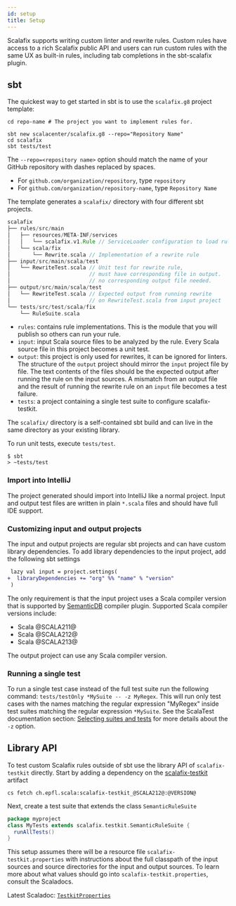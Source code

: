 ```yaml
---
id: setup
title: Setup
---
```


Scalafix supports writing custom linter and rewrite rules. Custom rules have
access to a rich Scalafix public API and users can run custom rules with the
same UX as built-in rules, including tab completions in the sbt-scalafix plugin.

## sbt

The quickest way to get started in sbt is to use the `scalafix.g8` project
template:

```
cd repo-name # The project you want to implement rules for.

sbt new scalacenter/scalafix.g8 --repo="Repository Name"
cd scalafix
sbt tests/test
```

The `--repo=<repository name>` option should match the name of your GitHub
repository with dashes replaced by spaces.

- For `github.com/organization/repository`, type `repository`
- For `github.com/organization/repository-name`, type `Repository Name`

The template generates a `scalafix/` directory with four different sbt projects.

```scala
scalafix
├── rules/src/main
│   ├── resources/META-INF/services
│   │   └── scalafix.v1.Rule // ServiceLoader configuration to load rule
│   └── scala/fix
│       └── Rewrite.scala // Implementation of a rewrite rule
├── input/src/main/scala/test
│   └── RewriteTest.scala // Unit test for rewrite rule,
│                         // must have corresponding file in output.
│                         // no corresponding output file needed.
├── output/src/main/scala/test
│   └── RewriteTest.scala // Expected output from running rewrite
│                         // on RewriteTest.scala from input project
└── tests/src/test/scala/fix
    └── RuleSuite.scala
```

- `rules`: contains rule implementations. This is the module that you will
  publish so others can run your rule.
- `input`: input Scala source files to be analyzed by the rule. Every Scala
  source file in this project becomes a unit test.
- `output`: this project is only used for rewrites, it can be ignored for
  linters. The structure of the `output` project should mirror the `input`
  project file by file. The text contents of the files should be the expected
  output after running the rule on the input sources. A mismatch from an output
  file and the result of running the rewrite rule on an `input` file becomes a
  test failure.
- `tests`: a project containing a single test suite to configure
  scalafix-testkit.

The `scalafix/` directory is a self-contained sbt build and can live in the same
directory as your existing library.

To run unit tests, execute `tests/test`.

```
$ sbt
> ~tests/test
```

### Import into IntelliJ

The project generated should import into IntelliJ like a normal project. Input
and output test files are written in plain `*.scala` files and should have full
IDE support.

### Customizing input and output projects

The input and output projects are regular sbt projects and can have custom
library dependencies. To add library dependencies to the input project, add the
following sbt settings

```diff
 lazy val input = project.settings(
+  libraryDependencies += "org" %% "name" % "version"
 )
```

The only requirement is that the input project uses a Scala compiler version
that is supported by
[SemanticDB](https://scalameta.org/docs/semanticdb/specification.html) compiler
plugin. Supported Scala compiler versions include:

- Scala @SCALA211@
- Scala @SCALA212@
- Scala @SCALA213@

The output project can use any Scala compiler version.

### Running a single test

To run a single test case instead of the full test suite run the following
command: `tests/testOnly *MySuite -- -z MyRegex`. This will run only test cases
with the names matching the regular expression "MyRegex" inside test suites
matching the regular expression `*MySuite`. See the ScalaTest documentation
section:
[Selecting suites and tests](http://www.scalatest.org/user_guide/using_the_runner#selectingSuitesAndTests)
for more details about the `-z` option.

## Library API

To test custom Scalafix rules outside of sbt use the library API of
`scalafix-testkit` directly. Start by adding a dependency on the
[scalafix-testkit](https://search.maven.org/artifact/ch.epfl.scala/scalafix-testkit_@SCALA212@/@VERSION@/jar)
artifact

```
cs fetch ch.epfl.scala:scalafix-testkit_@SCALA212@:@VERSION@
```

Next, create a test suite that extends the class `SemanticRuleSuite`

```scala
package myproject
class MyTests extends scalafix.testkit.SemanticRuleSuite {
  runAllTests()
}
```

This setup assumes there will be a resource file `scalafix-testkit.properties`
with instructions about the full classpath of the input sources and source
directories for the input and output sources. To learn more about what values
should go into `scalafix-testkit.properties`, consult the Scaladocs.

Latest Scaladoc:
[`TestkitProperties`](https://static.javadoc.io/ch.epfl.scala/scalafix-testkit_@SCALA212@/@VERSION@/scalafix/testkit/TestkitProperties.html)
